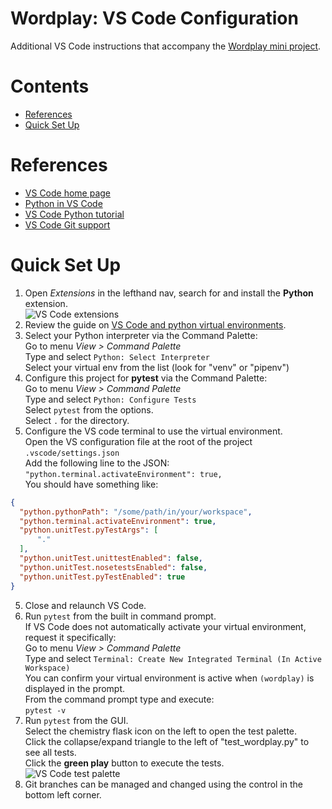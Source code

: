 # Wordplay: VS Code Configuration <!-- omit in toc -->

Additional VS Code instructions that accompany the [Wordplay mini project](https://github.com/PDXPythonPirates/wordplay).

# Contents <!-- omit in toc -->
- [References](#references)
- [Quick Set Up](#quick-set-up)

# References
- [VS Code home page](https://code.visualstudio.com/)
- [Python in VS Code](https://code.visualstudio.com/docs/languages/python)
- [VS Code Python tutorial](https://code.visualstudio.com/docs/python/python-tutorial)
- [VS Code Git support](https://code.visualstudio.com/docs/editor/versioncontrol#_git-support)

# Quick Set Up
1) Open _Extensions_ in the lefthand nav, search for and install the **Python** extension.  
    ![VS Code extensions](readme_assets/vs_code_extensions.png)
2) Review the guide on [VS Code and python virtual environments](https://code.visualstudio.com/docs/python/environments).
2) Select your Python interpreter via the Command Palette:  
  Go to menu _View > Command Palette_  
  Type and select `Python: Select Interpreter`  
  Select your virtual env from the list (look for "venv" or "pipenv")
3) Configure this project for **pytest** via the Command Palette:  
  Go to menu _View > Command Palette_  
  Type and select `Python: Configure Tests`  
  Select `pytest` from the options.  
  Select `.` for the directory.
4) Configure the VS code terminal to use the virtual environment.  
  Open the VS configuration file at the root of the project `.vscode/settings.json`  
  Add the following line to the JSON:  
  `"python.terminal.activateEnvironment": true,`  
  You should have something like:  
  ```json
  {
    "python.pythonPath": "/some/path/in/your/workspace",
    "python.terminal.activateEnvironment": true,
    "python.unitTest.pyTestArgs": [
        "."
    ],
    "python.unitTest.unittestEnabled": false,
    "python.unitTest.nosetestsEnabled": false,
    "python.unitTest.pyTestEnabled": true
  }
  ```
5) Close and relaunch VS Code.
6) Run `pytest` from the built in command prompt.  
  If VS Code does not automatically activate your virtual environment, request it specifically:  
  Go to menu _View > Command Palette_  
  Type and select `Terminal: Create New Integrated Terminal (In Active Workspace)`  
  You can confirm your virtual environment is active when `(wordplay)` is displayed in the prompt.  
  From the command prompt type and execute:  
  `pytest -v`
7) Run `pytest` from the GUI.  
  Select the chemistry flask icon on the left to open the test palette.  
  Click the collapse/expand triangle to the left of "test_wordplay.py" to see all tests.  
  Click the **green play** button to execute the tests.  
  ![VS Code test palette](readme_assets/vs_code_tests_palette.png)
8) Git branches can be managed and changed using the control in the bottom left corner.  




